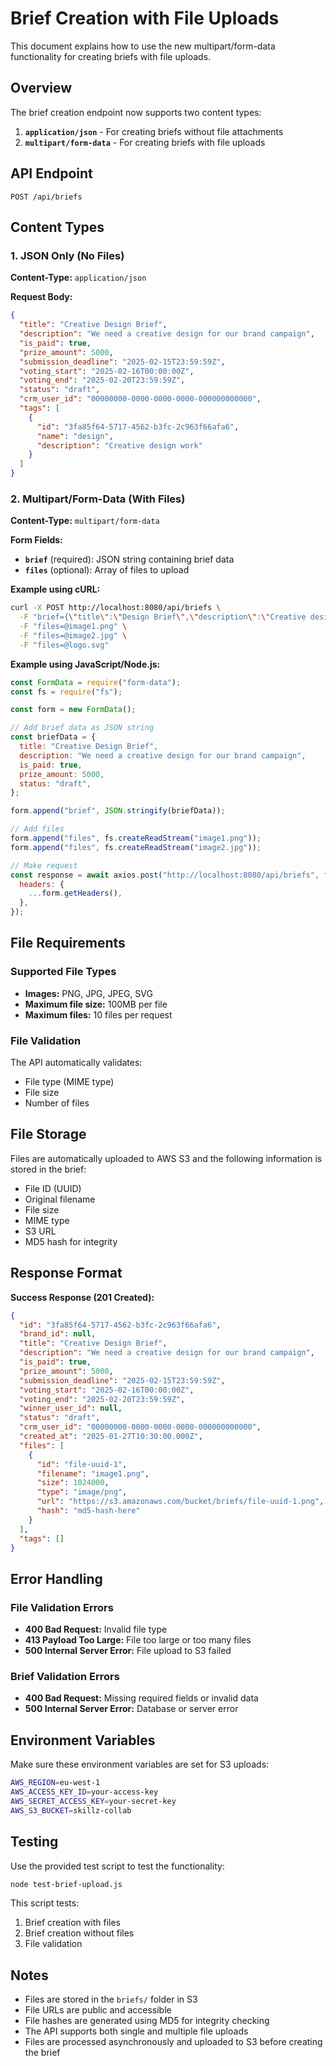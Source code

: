 # Brief Creation with File Uploads

This document explains how to use the new multipart/form-data functionality for creating briefs with file uploads.

## Overview

The brief creation endpoint now supports two content types:

1. **`application/json`** - For creating briefs without file attachments
2. **`multipart/form-data`** - For creating briefs with file uploads

## API Endpoint

```
POST /api/briefs
```

## Content Types

### 1. JSON Only (No Files)

**Content-Type:** `application/json`

**Request Body:**

```json
{
  "title": "Creative Design Brief",
  "description": "We need a creative design for our brand campaign",
  "is_paid": true,
  "prize_amount": 5000,
  "submission_deadline": "2025-02-15T23:59:59Z",
  "voting_start": "2025-02-16T00:00:00Z",
  "voting_end": "2025-02-20T23:59:59Z",
  "status": "draft",
  "crm_user_id": "00000000-0000-0000-0000-000000000000",
  "tags": [
    {
      "id": "3fa85f64-5717-4562-b3fc-2c963f66afa6",
      "name": "design",
      "description": "Creative design work"
    }
  ]
}
```

### 2. Multipart/Form-Data (With Files)

**Content-Type:** `multipart/form-data`

**Form Fields:**

- **`brief`** (required): JSON string containing brief data
- **`files`** (optional): Array of files to upload

**Example using cURL:**

```bash
curl -X POST http://localhost:8080/api/briefs \
  -F "brief={\"title\":\"Design Brief\",\"description\":\"Creative design needed\",\"status\":\"draft\"}" \
  -F "files=@image1.png" \
  -F "files=@image2.jpg" \
  -F "files=@logo.svg"
```

**Example using JavaScript/Node.js:**

```javascript
const FormData = require("form-data");
const fs = require("fs");

const form = new FormData();

// Add brief data as JSON string
const briefData = {
  title: "Creative Design Brief",
  description: "We need a creative design for our brand campaign",
  is_paid: true,
  prize_amount: 5000,
  status: "draft",
};

form.append("brief", JSON.stringify(briefData));

// Add files
form.append("files", fs.createReadStream("image1.png"));
form.append("files", fs.createReadStream("image2.jpg"));

// Make request
const response = await axios.post("http://localhost:8080/api/briefs", form, {
  headers: {
    ...form.getHeaders(),
  },
});
```

## File Requirements

### Supported File Types

- **Images:** PNG, JPG, JPEG, SVG
- **Maximum file size:** 100MB per file
- **Maximum files:** 10 files per request

### File Validation

The API automatically validates:

- File type (MIME type)
- File size
- Number of files

## File Storage

Files are automatically uploaded to AWS S3 and the following information is stored in the brief:

- File ID (UUID)
- Original filename
- File size
- MIME type
- S3 URL
- MD5 hash for integrity

## Response Format

**Success Response (201 Created):**

```json
{
  "id": "3fa85f64-5717-4562-b3fc-2c963f66afa6",
  "brand_id": null,
  "title": "Creative Design Brief",
  "description": "We need a creative design for our brand campaign",
  "is_paid": true,
  "prize_amount": 5000,
  "submission_deadline": "2025-02-15T23:59:59Z",
  "voting_start": "2025-02-16T00:00:00Z",
  "voting_end": "2025-02-20T23:59:59Z",
  "winner_user_id": null,
  "status": "draft",
  "crm_user_id": "00000000-0000-0000-0000-000000000000",
  "created_at": "2025-01-27T10:30:00.000Z",
  "files": [
    {
      "id": "file-uuid-1",
      "filename": "image1.png",
      "size": 1024000,
      "type": "image/png",
      "url": "https://s3.amazonaws.com/bucket/briefs/file-uuid-1.png",
      "hash": "md5-hash-here"
    }
  ],
  "tags": []
}
```

## Error Handling

### File Validation Errors

- **400 Bad Request:** Invalid file type
- **413 Payload Too Large:** File too large or too many files
- **500 Internal Server Error:** File upload to S3 failed

### Brief Validation Errors

- **400 Bad Request:** Missing required fields or invalid data
- **500 Internal Server Error:** Database or server error

## Environment Variables

Make sure these environment variables are set for S3 uploads:

```bash
AWS_REGION=eu-west-1
AWS_ACCESS_KEY_ID=your-access-key
AWS_SECRET_ACCESS_KEY=your-secret-key
AWS_S3_BUCKET=skillz-collab
```

## Testing

Use the provided test script to test the functionality:

```bash
node test-brief-upload.js
```

This script tests:

1. Brief creation with files
2. Brief creation without files
3. File validation

## Notes

- Files are stored in the `briefs/` folder in S3
- File URLs are public and accessible
- File hashes are generated using MD5 for integrity checking
- The API supports both single and multiple file uploads
- Files are processed asynchronously and uploaded to S3 before creating the brief
